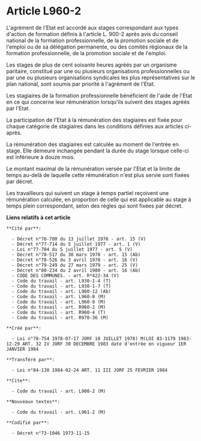 # Article L960-2

L'agrément de l'Etat est accordé aux stages correspondant aux types d'action de formation définis à l'article L. 900-2 après
avis du conseil national de la formation professionnelle, de la promotion sociale et de l'emploi ou de sa délégation
permanente, ou des comités régionaux de la formation professionnelle, de la promotion sociale et de l'emploi.

Les stages de plus de cent soixante heures agréés par un organisme paritaire, constitué par une ou plusieurs organisations
professionnelles ou par une ou plusieurs organisations syndicales les plus représentatives sur le plan national, sont soumis
par priorité à l'agrément de l'Etat.

Les stagiaires de la formation professionnelle bénéficient de l'aide de l'Etat en ce qui concerne leur rémunération
lorsqu'ils suivent des stages agréés par l'Etat.

La participation de l'Etat à la rémunération des stagiaires est fixée pour chaque catégorie de stagiaires dans les conditions
définies aux articles ci-après.

La rémunération des stagiaires est calculée au moment de l'entrée en stage. Elle demeure inchangée pendant la durée du stage
lorsque celle-ci est inférieure à douze mois.

Le montant maximal de la rémunération versée par l'Etat et la limite de temps au-delà de laquelle cette rémunération n'est
plus servie sont fixées par décret.

Les travailleurs qui suivent un stage à temps partiel reçoivent une rémunération calculée, en proportion de celle qui est
applicable au stage à temps plein correspondant, selon des règles qui sont fixées par décret.

**Liens relatifs à cet article**

	**Cité par**:

	  - Décret n°76-700 du 13 juillet 1976 - art. 15 (V)
	  - Décret n°77-714 du 5 juillet 1977 - art. 1 (V)
	  - Loi n°77-704 du 5 juillet 1977 - art. 5 (V)
	  - Décret n°78-517 du 30 mars 1978 - art. 15 (Ab)
	  - Décret n°78-526 du 3 avril 1978 - art. 16 (V)
	  - Décret n°79-249 du 27 mars 1979 - art. 25 (V)
	  - Décret n°80-234 du 2 avril 1980 - art. 16 (Ab)
	  - CODE DES COMMUNES. - art. R*422-34 (V)
	  - Code du travail - art. L930-1-4 (T)
	  - Code du travail - art. L930-1-7 (T)
	  - Code du travail - art. L960-12 (Ab)
	  - Code du travail - art. L960-8 (M)
	  - Code du travail - art. L960-9 (M)
	  - Code du travail - art. R960-2 (M)
	  - Code du travail - art. R960-4 (T)
	  - Code du travail - art. R970-36 (M)

	**Créé par**:

	  - Loi n°78-754 1978-07-17 JORF 18 JUILLET 1978) M(LOI 83-1179 1983-12-29 ART. 32 IV JORF 30 DECEMBRE 1983 date d'entrée en vigueur 1ER JANVIER 1984

	**Transféré par**:

	  - Loi n°84-130 1984-02-24 ART. 11 III JORF 25 FEVRIER 1984

	**Cite**:

	  - Code du travail - art. L900-2 (M)

	**Nouveaux textes**:

	  - Code du travail - art. L961-2 (M)

	**Codifié par**:

	  - Décret n°73-1046 1973-11-15
